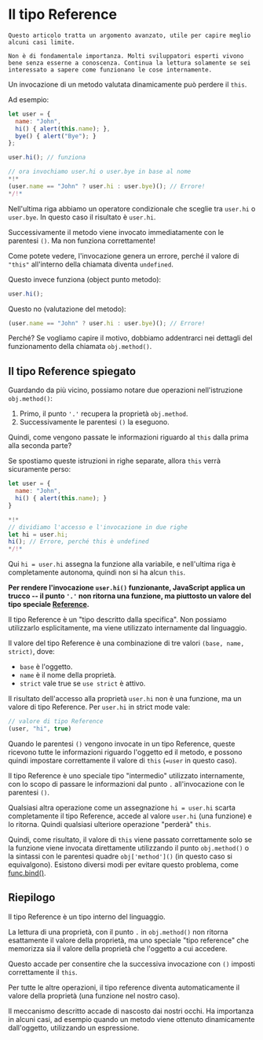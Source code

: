 
# Il tipo Reference

```warn header="Caratteristica avanzata di linguaggio"
Questo articolo tratta un argomento avanzato, utile per capire meglio alcuni casi limite.

Non è di fondamentale importanza. Molti sviluppatori esperti vivono bene senza esserne a conoscenza. Continua la lettura solamente se sei interessato a sapere come funzionano le cose internamente.
```

Un invocazione di un metodo valutata dinamicamente può perdere il `this`.

Ad esempio:

```js run
let user = {
  name: "John",
  hi() { alert(this.name); },
  bye() { alert("Bye"); }
};

user.hi(); // funziona

// ora invochiamo user.hi o user.bye in base al nome
*!*
(user.name == "John" ? user.hi : user.bye)(); // Errore!
*/!*
```

Nell'ultima riga abbiamo un operatore condizionale che sceglie tra `user.hi` o `user.bye`. In questo caso il risultato è `user.hi`.

Successivamente il metodo viene invocato immediatamente con le parentesi `()`. Ma non funziona correttamente!

Come potete vedere, l'invocazione genera un errore, perché il valore di `"this"` all'interno della chiamata diventa `undefined`.

Questo invece funziona (object punto metodo):
```js
user.hi();
```

Questo no (valutazione del metodo):
```js
(user.name == "John" ? user.hi : user.bye)(); // Errore!
```

Perché? Se vogliamo capire il motivo, dobbiamo addentrarci nei dettagli del funzionamento della chiamata `obj.method()`.

## Il tipo Reference spiegato

Guardando da più vicino, possiamo notare due operazioni nell'istruzione `obj.method()`:

1. Primo, il punto `'.'` recupera la proprietà `obj.method`.
2. Successivamente le parentesi `()` la eseguono.

Quindi, come vengono passate le informazioni riguardo al `this` dalla prima alla seconda parte?

Se spostiamo queste istruzioni in righe separate, allora `this` verrà sicuramente perso:

```js run
let user = {
  name: "John",
  hi() { alert(this.name); }
}

*!*
// dividiamo l'accesso e l'invocazione in due righe
let hi = user.hi;
hi(); // Errore, perché this è undefined
*/!*
```

Qui `hi = user.hi` assegna la funzione alla variabile, e nell'ultima riga è completamente autonoma, quindi non si ha alcun `this`.

**Per rendere l'invocazione `user.hi()` funzionante, JavaScript applica un trucco -- il punto `'.'` non ritorna una funzione, ma piuttosto un valore del tipo speciale [Reference](https://tc39.github.io/ecma262/#sec-reference-specification-type).**

Il tipo Reference è un "tipo descritto dalla specifica". Non possiamo utilizzarlo esplicitamente, ma viene utilizzato internamente dal linguaggio.

Il valore del tipo Reference è una combinazione di tre valori `(base, name, strict)`, dove:

- `base` è l'oggetto.
- `name` è il nome della proprietà.
- `strict` vale true se `use strict` è attivo.

Il risultato dell'accesso alla proprietà `user.hi` non è una funzione, ma un valore di tipo Reference. Per `user.hi` in strict mode vale:

```js
// valore di tipo Reference
(user, "hi", true)
```

Quando le parentesi `()` vengono invocate in un tipo Reference, queste ricevono tutte le informazioni riguardo l'oggetto ed il metodo, e possono quindi impostare correttamente il valore di `this` (`=user` in questo caso).

Il tipo Reference è uno speciale tipo "intermedio" utilizzato internamente, con lo scopo di passare le informazioni dal punto `.` all'invocazione con le parentesi `()`.

Qualsiasi altra operazione come un assegnazione `hi = user.hi` scarta completamente il tipo Reference, accede al valore `user.hi` (una funzione) e lo ritorna. Quindi qualsiasi ulteriore operazione "perderà" `this`.

Quindi, come risultato, il valore di `this` viene passato correttamente solo se la funzione viene invocata direttamente utilizzando il punto `obj.method()` o la sintassi con le parentesi quadre `obj['method']()` (in questo caso si equivalgono). Esistono diversi modi per evitare questo problema, come [func.bind()](/bind#solution-2-bind).

## Riepilogo

Il tipo Reference è un tipo interno del linguaggio.

La lettura di una proprietà, con il punto `.` in `obj.method()` non ritorna esattamente il valore della proprietà, ma uno speciale "tipo reference" che memorizza sia il valore della proprietà che l'oggetto a cui accedere.

Questo accade per consentire che la successiva invocazione con `()` imposti correttamente il `this`.

Per tutte le altre operazioni, il tipo reference diventa automaticamente il valore della proprietà (una funzione nel nostro caso).

Il meccanismo descritto accade di nascosto dai nostri occhi. Ha importanza in alcuni casi, ad esempio quando un metodo viene ottenuto dinamicamente dall'oggetto, utilizzando un espressione.
